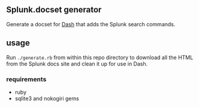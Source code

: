 ## Splunk.docset generator

Generate a docset for [Dash](http://kapeli.com/dash) that adds the Splunk search commands.

## usage

Run `./generate.rb` from within this repo directory to download all the HTML from the Splunk docs site and clean it up for use in Dash.

### requirements

- ruby
- sqlite3 and nokogiri gems

